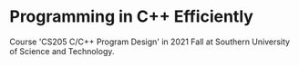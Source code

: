 # Programming in C++ Efficiently

Course 'CS205 C/C++ Program Design' in 2021 Fall at Southern University of Science and Technology.
